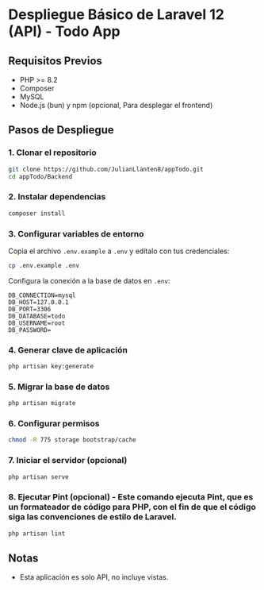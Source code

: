 # Despliegue Básico de Laravel 12 (API) - Todo App

## Requisitos Previos

- PHP >= 8.2
- Composer
- MySQL
- Node.js (bun) y npm (opcional, Para desplegar el frontend)

## Pasos de Despliegue

### 1. Clonar el repositorio

```bash
git clone https://github.com/JulianLlanten8/appTodo.git
cd appTodo/Backend
```

### 2. Instalar dependencias

```bash
composer install
```

### 3. Configurar variables de entorno

Copia el archivo `.env.example` a `.env` y edítalo con tus credenciales:

```bash
cp .env.example .env
```

Configura la conexión a la base de datos en `.env`:

```
DB_CONNECTION=mysql
DB_HOST=127.0.0.1
DB_PORT=3306
DB_DATABASE=todo
DB_USERNAME=root
DB_PASSWORD=
```

### 4. Generar clave de aplicación

```bash
php artisan key:generate
```

### 5. Migrar la base de datos

```bash
php artisan migrate
```

### 6. Configurar permisos

```bash
chmod -R 775 storage bootstrap/cache
```

### 7. Iniciar el servidor (opcional)

```bash
php artisan serve
```

### 8. Ejecutar Pint (opcional) - Este comando ejecuta Pint, que es un formateador de código para PHP, con el fin de que el código siga las convenciones de estilo de Laravel.
```bash
php artisan lint
```

## Notas

- Esta aplicación es solo API, no incluye vistas.
